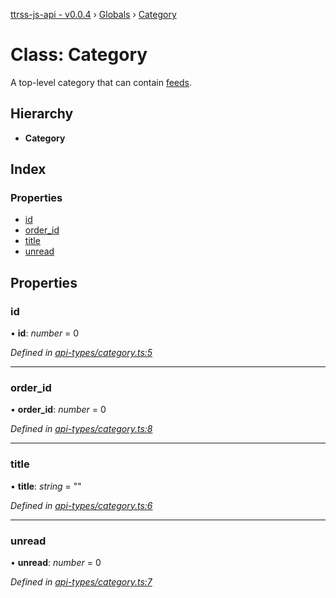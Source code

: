 [ttrss-js-api - v0.0.4](../README.md) › [Globals](../globals.md) › [Category](category.md)

# Class: Category

A top-level category that can contain [feeds](feed.md).

## Hierarchy

* **Category**

## Index

### Properties

* [id](category.md#id)
* [order_id](category.md#order_id)
* [title](category.md#title)
* [unread](category.md#unread)

## Properties

###  id

• **id**: *number* = 0

*Defined in [api-types/category.ts:5](https://github.com/fchristl/ttrss-js-api/blob/2ed851a/src/api-types/category.ts#L5)*

___

###  order_id

• **order_id**: *number* = 0

*Defined in [api-types/category.ts:8](https://github.com/fchristl/ttrss-js-api/blob/2ed851a/src/api-types/category.ts#L8)*

___

###  title

• **title**: *string* = ""

*Defined in [api-types/category.ts:6](https://github.com/fchristl/ttrss-js-api/blob/2ed851a/src/api-types/category.ts#L6)*

___

###  unread

• **unread**: *number* = 0

*Defined in [api-types/category.ts:7](https://github.com/fchristl/ttrss-js-api/blob/2ed851a/src/api-types/category.ts#L7)*

